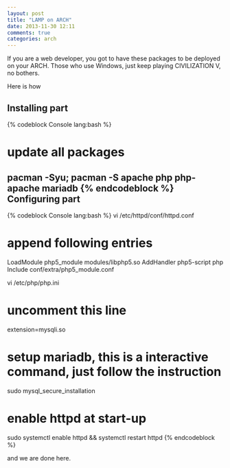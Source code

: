 ```yaml
---
layout: post
title: "LAMP on ARCH"
date: 2013-11-30 12:11
comments: true
categories: arch
---
```


If you are a web developer, you got to have these packages to be deployed on your ARCH. 
Those who use Windows, just keep playing CIVILIZATION V, no bothers.

Here is how

Installing part
------------
{% codeblock Console lang:bash %}
# update all packages
pacman -Syu;
pacman -S apache php php-apache mariadb
{% endcodeblock %}
Configuring part
----------------
{% codeblock Console lang:bash %}
vi /etc/httpd/conf/httpd.conf
# append following entries
LoadModule php5_module modules/libphp5.so
AddHandler php5-script php
Include conf/extra/php5_module.conf

vi /etc/php/php.ini
# uncomment this line
extension=mysqli.so

# setup mariadb, this is a interactive command, just follow the instruction
sudo mysql_secure_installation

# enable httpd at start-up
sudo systemctl enable httpd && systemctl restart httpd
{% endcodeblock %}

and we are done here.
